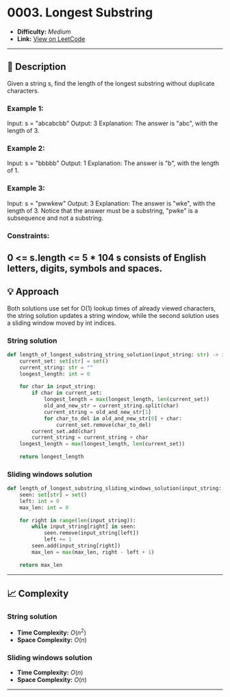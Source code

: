 # 0003. Longest Substring

- **Difficulty:** _Medium_  
- **Link:** [View on LeetCode](https://leetcode.com/problems/longest-substring-without-repeating-characters/)

---

## 🧩 Description

Given a string s, find the length of the longest substring without duplicate characters.

### Example 1:
Input: s = "abcabcbb"
Output: 3
Explanation: The answer is "abc", with the length of 3.

### Example 2:
Input: s = "bbbbb"
Output: 1
Explanation: The answer is "b", with the length of 1.

### Example 3:
Input: s = "pwwkew"
Output: 3
Explanation: The answer is "wke", with the length of 3.
Notice that the answer must be a substring, "pwke" is a subsequence and not a substring.

### Constraints:
0 <= s.length <= 5 * 104
s consists of English letters, digits, symbols and spaces.
---

## 💡 Approach

Both solutions use set for O(1) lookup times of already viewed characters, the string solution updates a string window, while the second solution uses a sliding window moved by int indices.

### String solution
```python
def length_of_longest_substring_string_solution(input_string: str) -> int:
    current_set: set[str] = set()
    current_string: str = ""
    longest_length: int = 0
    
    for char in input_string:
        if char in current_set:
            longest_length = max(longest_length, len(current_set))
            old_and_new_str = current_string.split(char)
            current_string = old_and_new_str[1]
            for char_to_del in old_and_new_str[0] + char:
                current_set.remove(char_to_del)
        current_set.add(char)
        current_string = current_string + char
    longest_length = max(longest_length, len(current_set))
    
    return longest_length
```

### Sliding windows solution
```python
def length_of_longest_substring_sliding_windows_solution(input_string: str) -> int:
    seen: set[str] = set()
    left: int = 0
    max_len: int = 0
    
    for right in range(len(input_string)):
        while input_string[right] in seen:
            seen.remove(input_string[left])
            left += 1
        seen.add(input_string[right])
        max_len = max(max_len, right - left + 1)
        
    return max_len
```

---

## 📈 Complexity

### String solution
- **Time Complexity:** $O(n^2)$
- **Space Complexity:** $O(n)$

### Sliding windows solution
- **Time Complexity:** $O(n)$
- **Space Complexity:** $O(n)$

---
